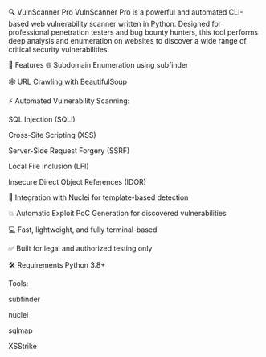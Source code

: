 🔍 VulnScanner Pro
VulnScanner Pro is a powerful and automated CLI-based web vulnerability scanner written in Python. Designed for professional penetration testers and bug bounty hunters, this tool performs deep analysis and enumeration on websites to discover a wide range of critical security vulnerabilities.

🚀 Features
🌐 Subdomain Enumeration using subfinder

🕸️ URL Crawling with BeautifulSoup

⚡ Automated Vulnerability Scanning:

SQL Injection (SQLi)

Cross-Site Scripting (XSS)

Server-Side Request Forgery (SSRF)

Local File Inclusion (LFI)

Insecure Direct Object References (IDOR)

🧠 Integration with Nuclei for template-based detection

💥 Automatic Exploit PoC Generation for discovered vulnerabilities

💻 Fast, lightweight, and fully terminal-based

✅ Built for legal and authorized testing only

🛠️ Requirements
Python 3.8+

Tools:

subfinder

nuclei

sqlmap

XSStrike
